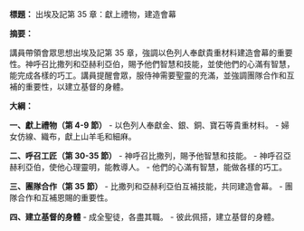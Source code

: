 **標題：** 出埃及記第 35 章：獻上禮物，建造會幕

**摘要：**

講員帶領會眾思想出埃及記第 35 章，強調以色列人奉獻貴重材料建造會幕的重要性。神呼召比撒列和亞赫利亞伯，賜予他們智慧和技能，並使他們的心滿有智慧，能完成各樣的巧工。講員提醒會眾，服侍神需要聖靈的充滿，並強調團隊合作和互補的重要性，以建立基督的身體。

**大綱：**

**一、獻上禮物（第 4-9 節）**
    - 以色列人奉獻金、銀、銅、寶石等貴重材料。
    - 婦女仿線、織布，獻上山羊毛和細麻。

**二、呼召工匠（第 30-35 節）**
    - 神呼召比撒列，賜予他智慧和技能。
    - 神呼召亞赫利亞伯，使他心理靈明，能教導人。
    - 他們的心滿有智慧，能做各樣的巧工。

**三、團隊合作（第 35 節）**
    - 比撒列和亞赫利亞伯互補技能，共同建造會幕。
    - 團隊合作和互補恩賜的重要性。

**四、建立基督的身體**
    - 成全聖徒，各盡其職。
    - 彼此佩搭，建立基督的身體。